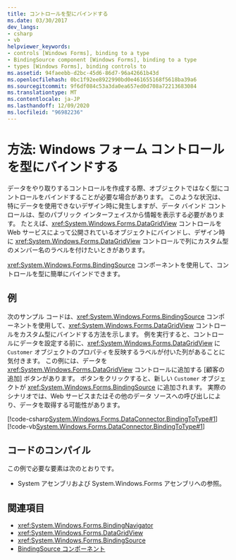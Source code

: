 ```yaml
---
title: コントロールを型にバインドする
ms.date: 03/30/2017
dev_langs:
- csharp
- vb
helpviewer_keywords:
- controls [Windows Forms], binding to a type
- BindingSource component [Windows Forms], binding to a type
- types [Windows Forms], binding controls to
ms.assetid: 94faeebb-d2bc-45d6-86d7-96a42661b43d
ms.openlocfilehash: 0bc1f92ee8922990bd0e461655168f5618ba39a6
ms.sourcegitcommit: 9f6df084c53a3da0ea657ed0d708a72213683084
ms.translationtype: MT
ms.contentlocale: ja-JP
ms.lasthandoff: 12/09/2020
ms.locfileid: "96982236"
---
```

# <a name="how-to-bind-a-windows-forms-control-to-a-type"></a>方法: Windows フォーム コントロールを型にバインドする
データをやり取りするコントロールを作成する際、オブジェクトではなく型にコントロールをバインドすることが必要な場合があります。 このような状況は、特にデータを使用できないデザイン時に発生しますが、データ バインド コントロールは、型のパブリック インターフェイスから情報を表示する必要があります。 たとえば、<xref:System.Windows.Forms.DataGridView> コントロールを Web サービスによって公開されているオブジェクトにバインドし、デザイン時に <xref:System.Windows.Forms.DataGridView> コントロールで列にカスタム型のメンバー名のラベルを付けたいときがあります。  
  
 <xref:System.Windows.Forms.BindingSource> コンポーネントを使用して、コントロールを型に簡単にバインドできます。  
  
## <a name="example"></a>例  
 次のサンプル コードは、<xref:System.Windows.Forms.BindingSource> コンポーネントを使用して、<xref:System.Windows.Forms.DataGridView> コントロールをカスタム型にバインドする方法を示します。 例を実行すると、コントロールにデータを設定する前に、<xref:System.Windows.Forms.DataGridView> に `Customer` オブジェクトのプロパティを反映するラベルが付いた列があることに気付きます。 この例には、データを <xref:System.Windows.Forms.DataGridView> コントロールに追加する [顧客の追加] ボタンがあります。 ボタンをクリックすると、新しい `Customer` オブジェクトが <xref:System.Windows.Forms.BindingSource> に追加されます。 実際のシナリオでは、Web サービスまたはその他のデータ ソースへの呼び出しにより、データを取得する可能性があります。  
  
 [!code-csharp[System.Windows.Forms.DataConnector.BindingToType#1](~/samples/snippets/csharp/VS_Snippets_Winforms/System.Windows.Forms.DataConnector.BindingToType/CS/form1.cs#1)]
 [!code-vb[System.Windows.Forms.DataConnector.BindingToType#1](~/samples/snippets/visualbasic/VS_Snippets_Winforms/System.Windows.Forms.DataConnector.BindingToType/VB/form1.vb#1)]  
  
## <a name="compiling-the-code"></a>コードのコンパイル  
 この例で必要な要素は次のとおりです。  
  
- System アセンブリおよび System.Windows.Forms アセンブリへの参照。  
  
## <a name="see-also"></a>関連項目

- <xref:System.Windows.Forms.BindingNavigator>
- <xref:System.Windows.Forms.DataGridView>
- <xref:System.Windows.Forms.BindingSource>
- [BindingSource コンポーネント](bindingsource-component.md)
